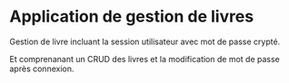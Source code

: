 <h1>Application de gestion de livres</h1>
<p>Gestion de livre incluant la session utilisateur avec mot de passe crypté.</p>
<p>Et comprenanant un CRUD des livres et la modification de mot de passe après connexion.</p>

